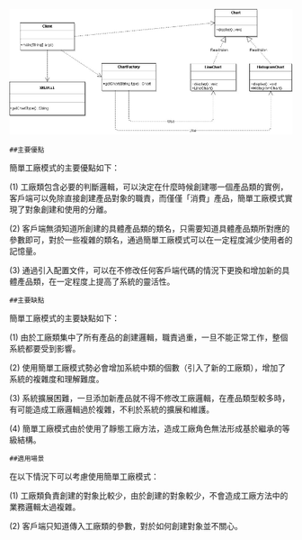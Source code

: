 ![aaaaa](https://github.com/escc1122/design-pattern/blob/master/Simple%20Factory%20Pattern/Simple%20Factory%20Pattern.jpg)



    ##主要優點

簡單工廠模式的主要優點如下：

(1) 工廠類包含必要的判斷邏輯，可以決定在什麼時候創建哪一個產品類的實例，客戶端可以免除直接創建產品對象的職責，而僅僅「消費」產品，簡單工廠模式實現了對象創建和使用的分離。

(2) 客戶端無須知道所創建的具體產品類的類名，只需要知道具體產品類所對應的參數即可，對於一些複雜的類名，通過簡單工廠模式可以在一定程度減少使用者的記憶量。

(3) 通過引入配置文件，可以在不修改任何客戶端代碼的情況下更換和增加新的具體產品類，在一定程度上提高了系統的靈活性。

    ##主要缺點

簡單工廠模式的主要缺點如下：

(1) 由於工廠類集中了所有產品的創建邏輯，職責過重，一旦不能正常工作，整個系統都要受到影響。

(2) 使用簡單工廠模式勢必會增加系統中類的個數（引入了新的工廠類），增加了系統的複雜度和理解難度。

(3) 系統擴展困難，一旦添加新產品就不得不修改工廠邏輯，在產品類型較多時，有可能造成工廠邏輯過於複雜，不利於系統的擴展和維護。

(4) 簡單工廠模式由於使用了靜態工廠方法，造成工廠角色無法形成基於繼承的等級結構。

    ##適用場景

在以下情況下可以考慮使用簡單工廠模式：

(1) 工廠類負責創建的對象比較少，由於創建的對象較少，不會造成工廠方法中的業務邏輯太過複雜。

(2) 客戶端只知道傳入工廠類的參數，對於如何創建對象並不關心。
